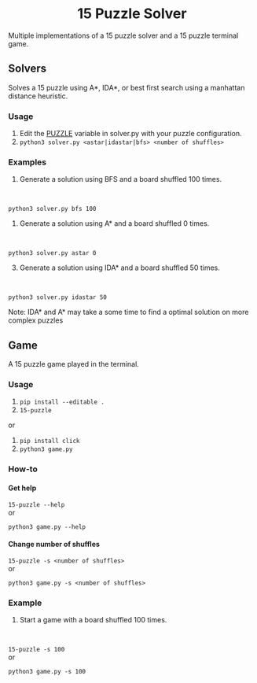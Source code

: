 <h1 align="center">15 Puzzle Solver</h1>
Multiple implementations of a 15 puzzle solver and a 15 puzzle terminal game.

## Solvers
Solves a 15 puzzle using A*, IDA*, or best first search using a manhattan distance heuristic.
### Usage
1. Edit the [PUZZLE](https://github.com/cgr28/15-puzzle-solver/blob/main/solver.py#L10) variable in solver.py with your puzzle configuration.
2. ```python3 solver.py <astar|idastar|bfs> <number of shuffles>```

### Examples
1. Generate a solution using BFS and a board shuffled 100 times.
<br/>

   ```python3 solver.py bfs 100```
<br/>

1. Generate a solution using A* and a board shuffled 0 times.
<br/>

   ```python3 solver.py astar 0```
<br/>

3. Generate a solution using IDA* and a board shuffled 50 times.
<br/>

   ```python3 solver.py idastar 50```

Note: IDA\* and A\* may take a some time to find a optimal solution on more complex puzzles

## Game
A 15 puzzle game played in the terminal.
### Usage
1. ```pip install --editable .```
2. ```15-puzzle```

or

1. ```pip install click```
2. ```python3 game.py```

### How-to
#### Get help
```15-puzzle --help```
<br/>
or
<br/>

```python3 game.py --help```

#### Change number of shuffles
```15-puzzle -s <number of shuffles>```
<br/>
or
<br/>

```python3 game.py -s <number of shuffles>```

### Example
1. Start a game with a board shuffled 100 times.
<br />

   ```15-puzzle -s 100```
<br/>
or
<br/>

   ```python3 game.py -s 100```
